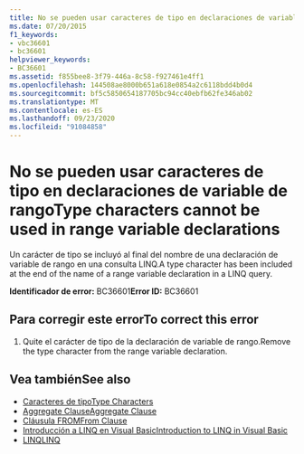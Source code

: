 ```yaml
---
title: No se pueden usar caracteres de tipo en declaraciones de variable de rango
ms.date: 07/20/2015
f1_keywords:
- vbc36601
- bc36601
helpviewer_keywords:
- BC36601
ms.assetid: f855bee8-3f79-446a-8c58-f927461e4ff1
ms.openlocfilehash: 144508ae8000b651a618e0854a2c6118bdd4b0d4
ms.sourcegitcommit: bf5c5850654187705bc94cc40ebfb62fe346ab02
ms.translationtype: MT
ms.contentlocale: es-ES
ms.lasthandoff: 09/23/2020
ms.locfileid: "91084858"
---
```

# <a name="type-characters-cannot-be-used-in-range-variable-declarations"></a><span data-ttu-id="549a3-102">No se pueden usar caracteres de tipo en declaraciones de variable de rango</span><span class="sxs-lookup"><span data-stu-id="549a3-102">Type characters cannot be used in range variable declarations</span></span>

<span data-ttu-id="549a3-103">Un carácter de tipo se incluyó al final del nombre de una declaración de variable de rango en una consulta LINQ.</span><span class="sxs-lookup"><span data-stu-id="549a3-103">A type character has been included at the end of the name of a range variable declaration in a LINQ query.</span></span>  
  
 <span data-ttu-id="549a3-104">**Identificador de error:** BC36601</span><span class="sxs-lookup"><span data-stu-id="549a3-104">**Error ID:** BC36601</span></span>  
  
## <a name="to-correct-this-error"></a><span data-ttu-id="549a3-105">Para corregir este error</span><span class="sxs-lookup"><span data-stu-id="549a3-105">To correct this error</span></span>  
  
1. <span data-ttu-id="549a3-106">Quite el carácter de tipo de la declaración de variable de rango.</span><span class="sxs-lookup"><span data-stu-id="549a3-106">Remove the type character from the range variable declaration.</span></span>  
  
## <a name="see-also"></a><span data-ttu-id="549a3-107">Vea también</span><span class="sxs-lookup"><span data-stu-id="549a3-107">See also</span></span>

- [<span data-ttu-id="549a3-108">Caracteres de tipo</span><span class="sxs-lookup"><span data-stu-id="549a3-108">Type Characters</span></span>](../programming-guide/language-features/data-types/type-characters.md)
- [<span data-ttu-id="549a3-109">Aggregate Clause</span><span class="sxs-lookup"><span data-stu-id="549a3-109">Aggregate Clause</span></span>](../language-reference/queries/aggregate-clause.md)
- [<span data-ttu-id="549a3-110">Cláusula FROM</span><span class="sxs-lookup"><span data-stu-id="549a3-110">From Clause</span></span>](../language-reference/queries/from-clause.md)
- [<span data-ttu-id="549a3-111">Introducción a LINQ en Visual Basic</span><span class="sxs-lookup"><span data-stu-id="549a3-111">Introduction to LINQ in Visual Basic</span></span>](../programming-guide/language-features/linq/introduction-to-linq.md)
- [<span data-ttu-id="549a3-112">LINQ</span><span class="sxs-lookup"><span data-stu-id="549a3-112">LINQ</span></span>](../programming-guide/language-features/linq/index.md)
